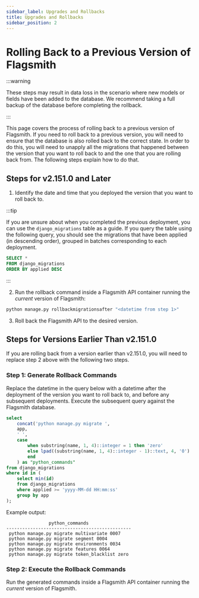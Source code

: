 ```yaml
---
sidebar_label: Upgrades and Rollbacks
title: Upgrades and Rollbacks
sidebar_position: 2
---
```


# Rolling Back to a Previous Version of Flagsmith

:::warning

These steps may result in data loss in the scenario where new models or fields have been added to the database. We recommend taking a full backup of the database before completing the rollback.

:::

This page covers the process of rolling back to a previous version of Flagsmith. If you need to roll back to a previous version, you will need to ensure that the database is also rolled back to the correct state. In order to do this, you will need to unapply all the migrations that happened between the version that you want to roll back to and the one that you are rolling back from. The following steps explain how to do that.

## Steps for v2.151.0 and Later

1. Identify the date and time that you deployed the version that you want to roll back to.

:::tip

If you are unsure about when you completed the previous deployment, you can use the `django_migrations` table as a guide. If you query the table using the following query, you should see the migrations that have been applied (in descending order), grouped in batches corresponding to each deployment.

```sql
SELECT *
FROM django_migrations
ORDER BY applied DESC
```

:::

2. Run the rollback command inside a Flagsmith API container running the _current_ version of Flagsmith:

```bash
python manage.py rollbackmigrationsafter "<datetime from step 1>"
```

3. Roll back the Flagsmith API to the desired version.

## Steps for Versions Earlier Than v2.151.0

If you are rolling back from a version earlier than v2.151.0, you will need to replace step 2 above with the following two steps.

### Step 1: Generate Rollback Commands

Replace the datetime in the query below with a datetime after the deployment of the version you want to roll back to, and before any subsequent deployments. Execute the subsequent query against the Flagsmith database.

```sql {14} showLineNumbers
select
    concat('python manage.py migrate ',
    app,
    ' ',
    case
        when substring(name, 1, 4)::integer = 1 then 'zero'
        else lpad((substring(name, 1, 4)::integer - 1)::text, 4, '0')
        end
    ) as "python_commands"
from django_migrations
where id in (
    select min(id)
    from django_migrations
    where applied >= 'yyyy-MM-dd HH:mm:ss'
    group by app
);
```

Example output:

```
                python_commands
-----------------------------------------------
 python manage.py migrate multivariate 0007
 python manage.py migrate segment 0004
 python manage.py migrate environments 0034
 python manage.py migrate features 0064
 python manage.py migrate token_blacklist zero
```

### Step 2: Execute the Rollback Commands

Run the generated commands inside a Flagsmith API container running the _current_ version of Flagsmith.
